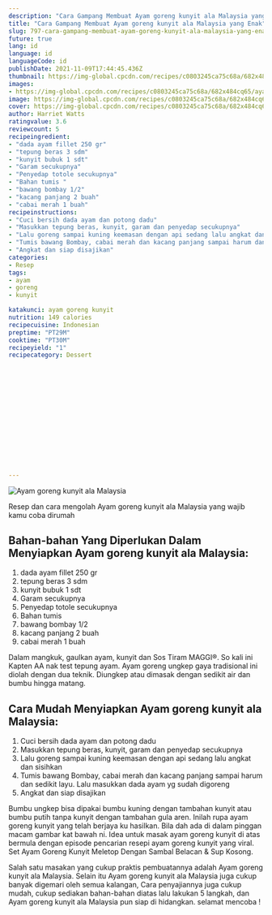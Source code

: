 ```yaml
---
description: "Cara Gampang Membuat Ayam goreng kunyit ala Malaysia yang Enak"
title: "Cara Gampang Membuat Ayam goreng kunyit ala Malaysia yang Enak"
slug: 797-cara-gampang-membuat-ayam-goreng-kunyit-ala-malaysia-yang-enak
future: true
lang: id
language: id
languageCode: id
publishDate: 2021-11-09T17:44:45.436Z 
thumbnail: https://img-global.cpcdn.com/recipes/c0803245ca75c68a/682x484cq65/ayam-goreng-kunyit-ala-malaysia-foto-resep-utama.png
images:
- https://img-global.cpcdn.com/recipes/c0803245ca75c68a/682x484cq65/ayam-goreng-kunyit-ala-malaysia-foto-resep-utama.png
image: https://img-global.cpcdn.com/recipes/c0803245ca75c68a/682x484cq65/ayam-goreng-kunyit-ala-malaysia-foto-resep-utama.png
cover: https://img-global.cpcdn.com/recipes/c0803245ca75c68a/682x484cq65/ayam-goreng-kunyit-ala-malaysia-foto-resep-utama.png
author: Harriet Watts
ratingvalue: 3.6
reviewcount: 5
recipeingredient:
- "dada ayam fillet 250 gr"
- "tepung beras 3 sdm"
- "kunyit bubuk 1 sdt"
- "Garam secukupnya"
- "Penyedap totole secukupnya"
- "Bahan tumis "
- "bawang bombay 1/2"
- "kacang panjang 2 buah"
- "cabai merah 1 buah"
recipeinstructions:
- "Cuci bersih dada ayam dan potong dadu"
- "Masukkan tepung beras, kunyit, garam dan penyedap secukupnya"
- "Lalu goreng sampai kuning keemasan dengan api sedang lalu angkat dan sisihkan"
- "Tumis bawang Bombay, cabai merah dan kacang panjang sampai harum dan sedikit layu. Lalu masukkan dada ayam yg sudah digoreng"
- "Angkat dan siap disajikan"
categories:
- Resep
tags:
- ayam
- goreng
- kunyit

katakunci: ayam goreng kunyit 
nutrition: 149 calories
recipecuisine: Indonesian
preptime: "PT29M"
cooktime: "PT30M"
recipeyield: "1"
recipecategory: Dessert


     
    
    
    
    
    
    
    
    
    
    
      
    
---
```



![Ayam goreng kunyit ala Malaysia](https://img-global.cpcdn.com/recipes/c0803245ca75c68a/682x484cq65/ayam-goreng-kunyit-ala-malaysia-foto-resep-utama.png)

Resep dan cara mengolah  Ayam goreng kunyit ala Malaysia yang wajib kamu coba dirumah

<!--inarticleads1-->

## Bahan-bahan Yang Diperlukan Dalam Menyiapkan Ayam goreng kunyit ala Malaysia:

1. dada ayam fillet 250 gr
1. tepung beras 3 sdm
1. kunyit bubuk 1 sdt
1. Garam secukupnya
1. Penyedap totole secukupnya
1. Bahan tumis 
1. bawang bombay 1/2
1. kacang panjang 2 buah
1. cabai merah 1 buah

Dalam mangkuk, gaulkan ayam, kunyit dan Sos Tiram MAGGI®. So kali ini Kapten AA nak test tepung ayam. Ayam goreng ungkep gaya tradisional ini diolah dengan dua teknik. Diungkep atau dimasak dengan sedikit air dan bumbu hingga matang. 

<!--inarticleads2-->

## Cara Mudah Menyiapkan Ayam goreng kunyit ala Malaysia:

1. Cuci bersih dada ayam dan potong dadu
1. Masukkan tepung beras, kunyit, garam dan penyedap secukupnya
1. Lalu goreng sampai kuning keemasan dengan api sedang lalu angkat dan sisihkan
1. Tumis bawang Bombay, cabai merah dan kacang panjang sampai harum dan sedikit layu. Lalu masukkan dada ayam yg sudah digoreng
1. Angkat dan siap disajikan


Bumbu ungkep bisa dipakai bumbu kuning dengan tambahan kunyit atau bumbu putih tanpa kunyit dengan tambahan gula aren. Inilah rupa ayam goreng kunyit yang telah berjaya ku hasilkan. Bila dah ada di dalam pinggan macam gambar kat bawah ni. Idea untuk masak ayam goreng kunyit di atas bermula dengan episode pencarian resepi ayam goreng kunyit yang viral. Set Ayam Goreng Kunyit Meletop Dengan Sambal Belacan &amp; Sup Kosong. 

Salah satu masakan yang cukup praktis pembuatannya adalah  Ayam goreng kunyit ala Malaysia. Selain itu  Ayam goreng kunyit ala Malaysia  juga cukup banyak digemari oleh semua kalangan, Cara penyajiannya juga cukup mudah, cukup sediakan bahan-bahan diatas lalu lakukan 5 langkah, dan  Ayam goreng kunyit ala Malaysia  pun siap di hidangkan. selamat mencoba !
